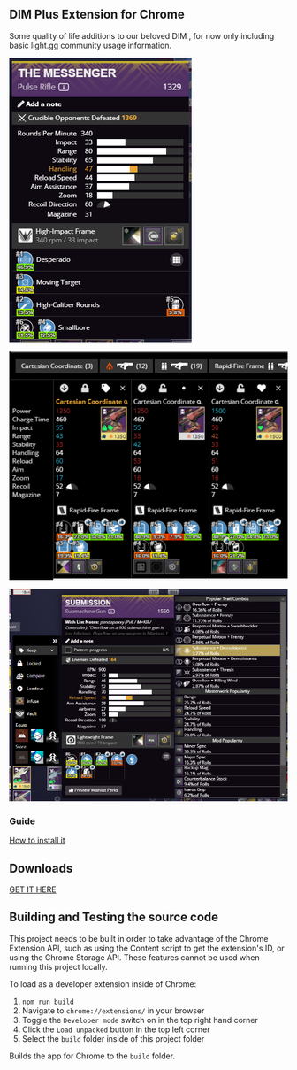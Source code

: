 ## DIM Plus Extension for Chrome

Some quality of life additions to our beloved DIM , for now only including basic light.gg community usage information.

![Alt text](./1_lightgg_integration.png?raw=true "My precious Messenger")

![Alt text](./2_lightgg_integration_compare.png?raw=true "Compare")

![Alt text](./3_lightgg_integration_extra.PNG?raw=true "Trait combo popularity and more")

### Guide
[How to install it](https://www.youtube.com/watch?v=em6Nu4GzXnA&ab_channel=LeoN)

## Downloads
[GET IT HERE](https://github.com/leonardoneumann/DimPlus/releases/)


## Building and Testing the source code

This project needs to be built in order to take advantage of the Chrome Extension API, such as using the Content script to get the extension's ID, or using the Chrome Storage API. These features cannot be used when running this project locally.

To load as a developer extension inside of Chrome:

1. `npm run build` <br>
2. Navigate to `chrome://extensions/` in your browser <br>
3. Toggle the `Developer mode` switch on in the top right hand corner <br>
4. Click the `Load unpacked` button in the top left corner <br>
5. Select the `build` folder inside of this project folder <br>

Builds the app for Chrome to the `build` folder.<br>

